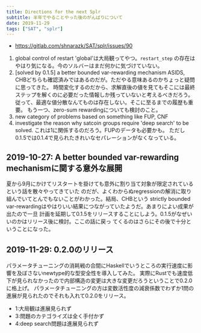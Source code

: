 ```yaml
---
title: Directions for the next Splr
subtitle: 半年でやることやった後のがんばりについて
date: 2019-11-29
tags: ["SAT", "splr"]
---
```


- https://gitlab.com/shnarazk/SAT/splr/issues/90

1. global control of restart
  'global'は大局観ってやつ。`restart_step` の存在はやはり気になる。今のソルバーはまだ何かに気づけていない。
1. [solved by 0.1.5] a better bounded var-rewarding mechanism
  ASIDS, CHBどちらも確認済みではあるのだが。ただやる意味あるのかちょっと疑問に思ってきた。
  時間変化するのだから、求解直後の値を見てもそこには最終ステップを解くのに必要だった情報しか残っていないと考えるべきだろう。
  従って、最適な値分散なんてものは存在しない。そこに至るまでの履歴も重要。
  もう一つ、zero-sum rewardingについても検討のこと。
1. new category of problems based on something like FUP, CNF
1. investigate the reason why satcoin groups require 'deep search' to be solved.
  これは1に関係するのだろう。FUPのデータも必要かも。
  ただし0.1.5では0.1.4で見られたきれいなセパレーションがなくなっている。

## 2019-10-27: A better bounded var-rewarding mechanismに関する意外な展開

夏から9月にかけてリスタートを掛けても意外に割り当て対象が限定されているという話を散々やってきていた
のだが、よくわからぬregressionの解消に取り組んでいてとんでもないことがわかった。結局、CHBという
strictly bounded var-rewardingはやはりいい結果につながっていたようだ。あまりによい成果が出たので一旦
計画を延期して0.1.5をリリースすることにしよう。0.1.5がなぜいいのかはリリース後に検討。ここの話に戻っ
てくるのはさらにその後で十分ということになった。

## 2019-11-29: 0.2.0のリリース

パラメータチューニングの消耗戦の合間にHaskellでいうところの実行速度に影響を及ぼさないnewtype的な型安全性を導入してみた。
実際にRustでも速度低下が見られなかったので内部構造の変更は大きな変更だろうということで0.2.0に格上げ。
パラメータチューニングの方は変数活性度の減衰係数でわずか1問の進展が見られたのでそれも入れて0.2.0をリリース。

- 1:大局観は進展見られず
- 3:問題のカテゴライズは全く手付かず
- 4:deep search問題は進展見られず
